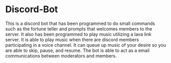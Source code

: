 # Discord-Bot
This is a discord bot that has been programmed to do small commands such as the fortune teller and prompts that welcomes members to the server. It also has been programmed to play music utilizing a lava link server. It is able to play music when there are discord members participating in a voice channel. It can queue up music of your desire so you are able to skip, pause, and resume. The bot is able to act as a email communications between moderators and members.
